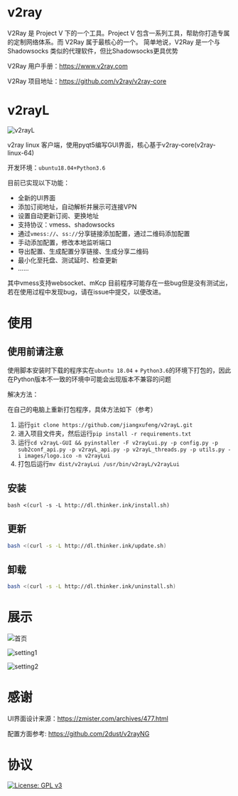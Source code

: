 # v2ray
V2Ray 是 Project V 下的一个工具。Project V 包含一系列工具，帮助你打造专属的定制网络体系。而 V2Ray 属于最核心的一个。 简单地说，V2Ray 是一个与 Shadowsocks 类似的代理软件，但比Shadowsocks更具优势

V2Ray 用户手册：https://www.v2ray.com

V2Ray 项目地址：https://github.com/v2ray/v2ray-core

# v2rayL

![v2rayL](http://cloud.thinker.ink/images/857633d396d9f89cc606c0666194f45f.png)

v2ray linux 客户端，使用pyqt5编写GUI界面，核心基于v2ray-core(v2ray-linux-64)

开发环境：`ubuntu18.04+Python3.6`

目前已实现以下功能：

- 全新的UI界面
- 添加订阅地址，自动解析并展示可连接VPN
- 设置自动更新订阅、更换地址
- 支持协议：vmess、shadowsocks
- 通过`vmess://`、`ss://`分享链接添加配置，通过二维码添加配置
- 手动添加配置，修改本地监听端口
- 导出配置、生成配置分享链接、生成分享二维码
- 最小化至托盘、测试延时、检查更新
- ......

其中vmess支持websocket、mKcp
目前程序可能存在一些bug但是没有测试出，若在使用过程中发现bug，请在issue中提交，以便改进。

# 使用

## 使用前请注意
使用脚本安装时下载的程序实在`ubuntu 18.04` + `Python3.6`的环境下打包的，因此在Python版本不一致的环境中可能会出现版本不兼容的问题

解决方法：

在自己的电脑上重新打包程序，具体方法如下（参考）
1. 运行`git clone https://github.com/jiangxufeng/v2rayL.git`
2. 进入项目文件夹，然后运行`pip install -r requirements.txt`
3. 运行`cd v2rayL-GUI && pyinstaller -F v2rayLui.py -p config.py -p sub2conf_api.py -p v2rayL_api.py -p v2rayL_threads.py -p utils.py -i images/logo.ico -n v2rayLui`
4. 打包后运行`mv dist/v2rayLui /usr/bin/v2rayL/v2rayLui`

## 安装
```
bash <(curl -s -L http://dl.thinker.ink/install.sh)
```

## 更新
``` bash
bash <(curl -s -L http://dl.thinker.ink/update.sh)
```

## 卸载
``` bash
bash <(curl -s -L http://dl.thinker.ink/uninstall.sh)
```

# 展示

![首页](http://cloud.thinker.ink/download/a043a08860f239f8d0cbeb2dc2a5b6d5.png)

![setting1](http://cloud.thinker.ink/images/617ce660cc4a2a22bd275d73d0d7c616.png)

![setting2](http://cloud.thinker.ink/images/8835526765d479143879c08fe1ecb8a4.png)

# 感谢

UI界面设计来源：https://zmister.com/archives/477.html

配置方面参考: https://github.com/2dust/v2rayNG

# 协议

[![License: GPL v3](https://img.shields.io/badge/License-GPL%20v3-blue.svg)](https://www.gnu.org/licenses/gpl-3.0)


